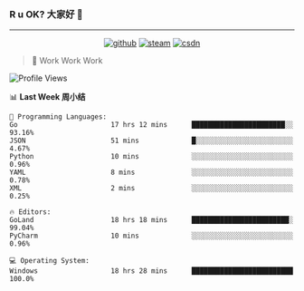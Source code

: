 ### R u OK? 大家好 👋

___

<p align="center">
  <a href="https://bigkjp97.github.io/"><img src="https://img.shields.io/badge/-GitPage-lightgrey" alt="github"></a>
  <a href="https://steamcommunity.com/id/bigkjp/"><img src="https://img.shields.io/badge/-Steam-black" alt="steam"></a>
  <a href="https://blog.csdn.net/qq_38986088"><img src="https://img.shields.io/badge/CSDN-cf000e" alt="csdn"></a>
</p>

> 🧟 Work Work Work

<!--START_SECTION:kjp readme-->
![Profile Views](http://img.shields.io/badge/Mi%20Amigos%E2%99%82%EF%B8%8F-0-ff69b4)

📊 **Last Week 周小结** 

```text
💬 Programming Languages: 
Go                       17 hrs 12 mins      ███████████████████████░░   93.16% 
JSON                     51 mins             █░░░░░░░░░░░░░░░░░░░░░░░░   4.67% 
Python                   10 mins             ░░░░░░░░░░░░░░░░░░░░░░░░░   0.96% 
YAML                     8 mins              ░░░░░░░░░░░░░░░░░░░░░░░░░   0.78% 
XML                      2 mins              ░░░░░░░░░░░░░░░░░░░░░░░░░   0.25%

🔥 Editors: 
GoLand                   18 hrs 18 mins      ████████████████████████░   99.04% 
PyCharm                  10 mins             ░░░░░░░░░░░░░░░░░░░░░░░░░   0.96%

💻 Operating System: 
Windows                  18 hrs 28 mins      █████████████████████████   100.0%

```


<!--END_SECTION:kjp readme-->

<!--
**bigkjp97/bigkjp97** is a ✨ _special_ ✨ repository because its `README.md` (this file) appears on your GitHub profile.

Here are some ideas to get you started:

- 🔭 I’m currently working on ...
- 🌱 I’m currently learning ...
- 👯 I’m looking to collaborate on ...
- 🤔 I’m looking for help with ...
- 💬 Ask me about ...
- 📫 How to reach me: ...
- 😄 Pronouns: ...
- ⚡ Fun fact: ... -->
